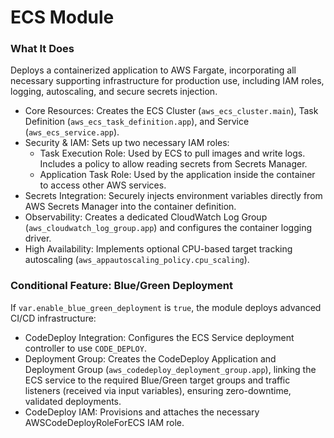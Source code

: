 # ECS Module

### What It Does

Deploys a containerized application to AWS Fargate, incorporating all necessary supporting infrastructure for production use, including IAM roles, logging, autoscaling, and secure secrets injection.

- Core Resources: Creates the ECS Cluster (`aws_ecs_cluster.main`), Task Definition (`aws_ecs_task_definition.app`), and Service (`aws_ecs_service.app`).
- Security & IAM: Sets up two necessary IAM roles:
  - Task Execution Role: Used by ECS to pull images and write logs. Includes a policy to allow reading secrets from Secrets Manager.
  - Application Task Role: Used by the application inside the container to access other AWS services.
- Secrets Integration: Securely injects environment variables directly from AWS Secrets Manager into the container definition.
- Observability: Creates a dedicated CloudWatch Log Group (`aws_cloudwatch_log_group.app`) and configures the container logging driver.
- High Availability: Implements optional CPU-based target tracking autoscaling (`aws_appautoscaling_policy.cpu_scaling`).

### Conditional Feature: Blue/Green Deployment

If `var.enable_blue_green_deployment` is `true`, the module deploys advanced CI/CD infrastructure:

- CodeDeploy Integration: Configures the ECS Service deployment controller to use `CODE_DEPLOY`.
- Deployment Group: Creates the CodeDeploy Application and Deployment Group (`aws_codedeploy_deployment_group.app`), linking the ECS service to the required Blue/Green target groups and traffic listeners (received via input variables), ensuring zero-downtime, validated deployments.
- CodeDeploy IAM: Provisions and attaches the necessary AWSCodeDeployRoleForECS IAM role.
